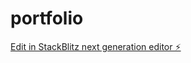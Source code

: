 # portfolio

[Edit in StackBlitz next generation editor ⚡️](https://stackblitz.com/~/github.com/graftedlife/portfolio)